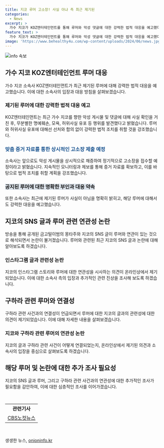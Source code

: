 ```yaml
---
title: 지코 루머 고소장! 사실 아냐 측 최근 제기된
categories:
  - News
excerpt: >
  가수 지코가 KOZ엔터테인먼트를 통해 루머와 악성 댓글에 대한 강력한 법적 대응을 예고했다. 또한, 온라인 커뮤니티와 소셜미디어에 올라온 게시글과 댓글을 채증하여 수사기관에 고소장을 제출했으며, 미래에도 악성 게시물에 대해 엄중한 조치를 취할 것이라 밝혔다. 이에 대해 팬들로부터는 지지와 응원이 이어지고 있다. 루머와 허위사실에 대해 강력한 입장을 보이며, 아티스트의 권익을 보호하기 위해 노력하는 모습이 호평을 받고 있다.
feature_text: >
  가수 지코가 KOZ엔터테인먼트를 통해 루머와 악성 댓글에 대한 강력한 법적 대응을 예고했다. 또한, 온라인 커뮤니티와 소셜미디어에 올라온 게시글과 댓글을 채증하여 수사기관에 고소장을 제출했으며, 미래에도 악성 게시물에 대해 엄중한 조치를 취할 것이라 밝혔다. 이에 대해 팬들로부터는 지지와 응원이 이어지고 있다. 루머와 허위사실에 대해 강력한 입장을 보이며, 아티스트의 권익을 보호하기 위해 노력하는 모습이 호평을 받고 있다.
image: 'https://www.behealthy4u.com/wp-content/uploads/2024/06/news.jpg'
---
```


<p><img src="https://www.behealthy4u.com/wp-content/uploads/2024/06/news.jpg" alt="info 속보" /></p>

<h2 data-ke-size="size26">가수 지코 KOZ엔터테인먼트 루머 대응</h2>

<p data-ke-size="size16">가수 지코 소속사 KOZ엔터테인먼트가 최근 제기된 루머에 대해 강력한 법적 대응을 예고했습니다. 이에 대한 소속사의 입장과 대응 방침을 살펴보겠습니다.</p>

<h3>제기된 루머에 대한 강력한 법적 대응 예고</h3>

<p data-ke-size="size16">KOZ엔터테인먼트는 최근 가수 지코를 향한 악성 게시물 및 댓글에 대해 사실 확인을 거친 후, 무분별한 명예훼손, 모욕, 허위사실 유포 등 행위를 발견했다고 밝혔습니다. 루머와 허위사실 유포에 대해선 선처와 합의 없이 강력한 법적 조치를 취할 것을 강조했습니다.</p>

<h3><span style="color: #1a5490;">맞춤 증거 자료를 통한 상시적인 고소장 제출 예정</span></h3>

<p data-ke-size="size16">소속사는 앞으로도 악성 게시물을 상시적으로 채증하여 정기적으로 고소장을 접수할 예정이라고 밝혔습니다. 지속적인 모니터링과 제보를 통해 증거 자료를 확보하고, 이를 바탕으로 법적 조치를 취할 계획을 강조했습니다.</p>

<h3><b><span style="background-color: #21538527;">공지된 루머에 대한 명확한 부인과 대응 약속</span></b></h3>

<p data-ke-size="size16">또한 소속사는 최근에 제기된 루머가 사실이 아님을 명확히 밝히고, 해당 루머에 대해서도 강력한 대응을 예고했습니다.</p>

<h2 data-ke-size="size26">지코의 SNS 글과 루머 관련 연관성 논란</h2>

<p data-ke-size="size16">방송을 통해 공개된 금고털이범의 몽타주와 지코의 SNS 글이 루머와 연관이 있는 것으로 해석되면서 논란이 불거졌습니다. 루머와 관련된 최근 지코의 SNS 글과 논란에 대해 알아보도록 하겠습니다.</p>

<h3>인스타그램 글과 관련성 논란</h3>

<p data-ke-size="size16">지코의 인스타그램 스토리와 루머에 대한 연관성을 시사하는 의견이 온라인상에서 제기되었습니다. 이에 대한 소속사 측의 입장과 추가적인 관련 진상을 조사해 보도록 하겠습니다.</p>

<h2 data-ke-size="size26">구하라 관련 루머와 연결성</h2>

<p data-ke-size="size16">구하라 관련 사건과의 연결성이 언급되면서 루머에 대한 지코의 글과의 관련성에 대한 의견이 제기되었습니다. 이에 대해 자세한 내용을 살펴보겠습니다.</p>

<h3>지코와 구하라 관련 루머의 연관성 논란</h3>

<p data-ke-size="size16">지코의 글과 구하라 관련 사건이 어떻게 연결되었는지, 온라인상에서 제기된 의견과 소속사의 입장을 중심으로 살펴보도록 하겠습니다.</p>

<h2 data-ke-size="size26">해당 루머 및 논란에 대한 추가 조사 필요성</h2>

<p data-ke-size="size16">지코의 SNS 글과 루머, 그리고 구하라 관련 사건과의 연관성에 대한 추가적인 조사가 필요함을 감안하여, 이에 대한 심층적인 조사를 이어가겠습니다.</p>

<p data-ke-size="size16">&nbsp;</p>

<table>
<tbody>
<tr>
<td style="text-align: center; height: 17px;"><b>관련기사</b></td>
</tr>
<tr>
<td style="text-align: center; height: 17px;"><a href="https://url.kr/b71afn">CBS노컷뉴스</a></td>
</tr>
</tbody>
</table>

<p data-ke-size="size16">&nbsp;</p>
생생한 뉴스, <a href="https://onioninfo.kr" rel="dofollow">onioninfo.kr</a>


